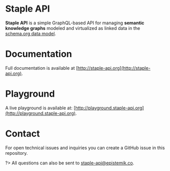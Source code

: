 # Staple API

**Staple API** is a simple GraphQL-based API for managing **semantic knowledge graphs** modeled and virtualized as linked data in the [schema.org data model](https://schema.org/docs/datamodel.html). 

# Documentation
Full documentation is available at [http://staple-api.org](http://staple-api.org).

# Playground
A live playground is available at: [http://playground.staple-api.org](http://playground.staple-api.org).

# Contact

For open technical issues and inquiries you can create a GitHub issue in this repository. 

?> All questions can also be sent to [staple-api@epistemik.co](staple-api@epistemik.co).
